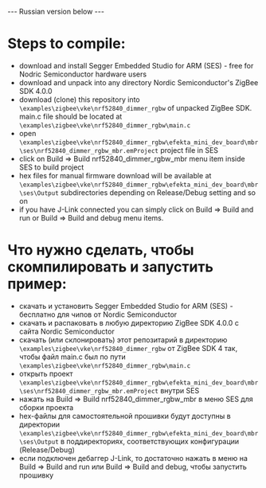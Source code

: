 --- Russian version below ---

# Steps to compile:

* download and install Segger Embedded Studio for ARM (SES) - free for Nodric Semiconductor hardware users
* download and unpack into any directory Nordic Semiconductor's ZigBee SDK 4.0.0
* download (clone) this repository into `\examples\zigbee\vke\nrf52840_dimmer_rgbw` of unpacked ZigBee SDK. main.c file should be located at `\examples\zigbee\vke\nrf52840_dimmer_rgbw\main.c`
* open `\examples\zigbee\vke\nrf52840_dimmer_rgbw\efekta_mini_dev_board\mbr\ses\nrf52840_dimmer_rgbw_mbr.emProject` project file in SES
* click on Build => Build nrf52840_dimmer_rgbw_mbr menu item inside SES to build project
* hex files for manual firmware download will be available at `\examples\zigbee\vke\nrf52840_dimmer_rgbw\efekta_mini_dev_board\mbr\ses\Output` subdirectories depending on Release/Debug setting and so on
* if you have J-Link connected you can simply click on Build => Build and run or Build => Build and debug menu items.


# Что нужно сделать, чтобы скомпилировать и запустить пример:

* скачать и установить Segger Embedded Studio for ARM (SES) - бесплатно для чипов от Nordic Semiconductor
* скачать и распаковать в любую директорию ZigBee SDK 4.0.0 с сайта Nordic Semiconductor
* скачать (или склонировать) этот репозитарий в директорию `\examples\zigbee\vke\nrf52840_dimmer_rgbw` от ZigBee SDK 4 так, чтобы файл main.c был по пути `\examples\zigbee\vke\nrf52840_dimmer_rgbw\main.c`
* открыть проект `\examples\zigbee\vke\nrf52840_dimmer_rgbw\efekta_mini_dev_board\mbr\ses\nrf52840_dimmer_rgbw_mbr.emProject` внутри SES
* нажать на Build => Build nrf52840_dimmer_rgbw_mbr в меню SES для сборки проекта
* hex-файлы для самостоятельной прошивки будут доступны в директории `\examples\zigbee\vke\nrf52840_dimmer_rgbw\efekta_mini_dev_board\mbr\ses\Output` в поддиректориях, соответствующих конфигурации (Release/Debug)
* если подключен дебаггер J-Link, то достаточно нажать в меню на Build => Build and run или Build => Build and debug, чтобы запустить прошивку
